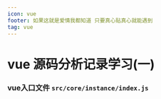 ```yaml
---
icon: vue
footer: 如果这就是爱情我都知道 只要真心贴真心就能遇到
tag: vue
---
```

# vue 源码分析记录学习(一)

###  vue入口文件 `src/core/instance/index.js`
